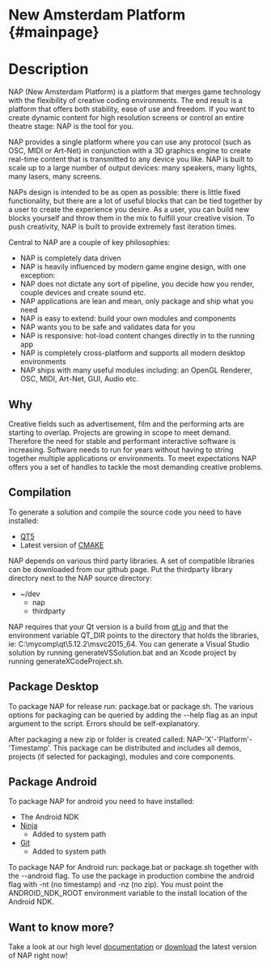 New Amsterdam Platform {#mainpage}
=======================

# Description

NAP (New Amsterdam Platform) is a platform that merges game technology with the flexibility of creative coding environments. The end result is a platform that offers both stability, ease of use and freedom. If you want to create dynamic content for high resolution screens or control an entire theatre stage: NAP is the tool for you.

NAP provides a single platform where you can use any protocol (such as OSC, MIDI or Art-Net) in conjunction with a 3D graphics engine to create real-time content that is transmitted to any device you like. NAP is built to scale up to a large number of output devices: many speakers, many lights, many lasers, many screens.
	
NAPs design is intended to be as open as possible: there is little fixed functionality, but there are a lot of useful blocks that can be tied together by a user to create the experience you desire. As a user, you can build new blocks yourself and throw them in the mix to fulfill your creative vision. To push creativity, NAP is built to provide extremely fast iteration times.

Central to NAP are a couple of key philosophies:

- NAP is completely data driven
- NAP is heavily influenced by modern game engine design, with one exception:
- NAP does not dictate any sort of pipeline, you decide how you render, couple devices and create sound etc.
- NAP applications are lean and mean, only package and ship what you need
- NAP is easy to extend: build your own modules and components
- NAP wants you to be safe and validates data for you
- NAP is responsive: hot-load content changes directly in to the running app
- NAP is completely cross-platform and supports all modern desktop environments
- NAP ships with many useful modules including: an OpenGL Renderer, OSC, MIDI, Art-Net, GUI, Audio etc.

## Why

Creative fields such as advertisement, film and the performing arts are starting to overlap. Projects are growing in scope to meet demand. Therefore the need for stable and performant interactive software is increasing. Software needs to run for years without having to string together multiple applications or environments. To meet expectations NAP offers you a set of handles to tackle the most demanding creative problems.

## Compilation

To generate a solution and compile the source code you need to have installed: 

- [QT5](http://download.qt.io/official_releases/qt/)
- Latest version of [CMAKE](https://cmake.org/download/)

NAP depends on various third party libraries. A set of compatible libraries can be downloaded from our github page. Put the thirdparty library directory next to the NAP source directory:

- ~/dev
	- nap
	- thirdparty

NAP requires that your Qt version is a build from [qt.io](http://download.qt.io/official_releases/qt/) and that the environment variable QT_DIR points to the directory that holds the libraries, ie: C:\mycomp\qt\5.12.2\msvc2015_64. You can generate a Visual Studio solution by running generateVSSolution.bat and an Xcode project by running generateXCodeProject.sh. 

## Package Desktop

To package NAP for release run: package.bat or package.sh. The various options for packaging can be queried by adding the --help flag as an input argument to the script. Errors should be self-explanatory.

After packaging a new zip or folder is created called: NAP-'X'-'Platform'-'Timestamp'. This package can be distributed and includes all demos, projects (if selected for packaging), modules and core components.

## Package Android

To package NAP for android you need to have installed:

- The Android NDK 
- [Ninja](https://github.com/ninja-build/ninja/releases)
	- Added to system path
- [Git](https://git-scm.com/download)
	- Added to system path

To package NAP for Android run: package.bat or package.sh together with the --android flag. To use the package in production combine the android flag with -nt (no timestamp) and -nz (no zip). You must point the ANDROID_NDK_ROOT environment variable to the install location of the Android NDK.   

## Want to know more?

Take a look at our high level [documentation](https://www.napframework.com/doxygen/index.html) or [download](https://www.napframework.com) the latest version of NAP right now!	
